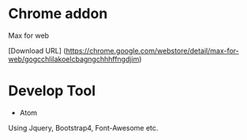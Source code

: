 # Chrome addon
Max for web

[Download URL] (https://chrome.google.com/webstore/detail/max-for-web/gogcchlilakoelcbagngchhhffngdjim)

# Develop Tool
-  Atom


Using Jquery, Bootstrap4, Font-Awesome etc.

